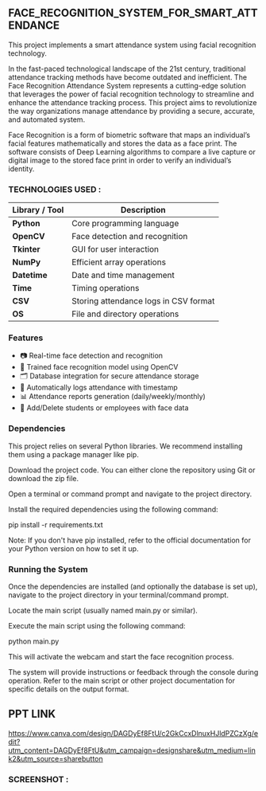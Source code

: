 ## FACE_RECOGNITION_SYSTEM_FOR_SMART_ATTENDANCE
This project implements a smart attendance system using facial recognition technology.

In the fast-paced technological landscape of the 21st century, traditional attendance tracking methods have become outdated and inefficient. The Face Recognition Attendance System represents a cutting-edge solution that leverages the power of facial recognition technology to streamline and enhance the attendance tracking process. This project aims to revolutionize the way organizations manage attendance by providing a secure, accurate, and automated system.

Face Recognition is a form of biometric software that maps an individual’s facial features mathematically and stores the data as a face print. The software consists of Deep Learning algorithms to compare a live capture or digital image to the stored face print in order to verify an individual’s identity.

### TECHNOLOGIES USED :

| Library / Tool     | Description                             |
|--------------------|-----------------------------------------|
| **Python**         | Core programming language               |
| **OpenCV**         | Face detection and recognition          |
| **Tkinter**        | GUI for user interaction                |
| **NumPy**          | Efficient array operations              |
| **Datetime**       | Date and time management                |
| **Time**           | Timing operations                       |
| **CSV**            | Storing attendance logs in CSV format   |
| **OS**             | File and directory operations           |

### Features

- 📷 Real-time face detection and recognition
- 🧠 Trained face recognition model using OpenCV
- 🗂️ Database integration for secure attendance storage
- 🧾 Automatically logs attendance with timestamp
- 📊 Attendance reports generation (daily/weekly/monthly)
- 👤 Add/Delete students or employees with face data

### Dependencies
This project relies on several Python libraries. We recommend installing them using a package manager like pip.

Download the project code. You can either clone the repository using Git or download the zip file.

Open a terminal or command prompt and navigate to the project directory.

Install the required dependencies using the following command:

pip install -r requirements.txt

Note: If you don't have pip installed, refer to the official documentation for your Python version on how to set it up.

### Running the System
Once the dependencies are installed (and optionally the database is set up), navigate to the project directory in your terminal/command prompt.

Locate the main script (usually named main.py or similar).

Execute the main script using the following command:

python main.py

This will activate the webcam and start the face recognition process.

The system will provide instructions or feedback through the console during operation. Refer to the main script or other project documentation for specific details on the output format.

## PPT LINK

https://www.canva.com/design/DAGDyEf8FtU/c2GkCcxDlnuxHJldPZCzXg/edit?utm_content=DAGDyEf8FtU&utm_campaign=designshare&utm_medium=link2&utm_source=sharebutton 

### SCREENSHOT :

